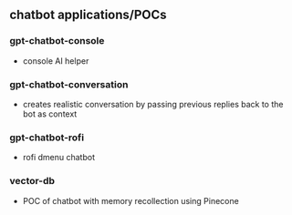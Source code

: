 ## chatbot applications/POCs

### gpt-chatbot-console
- console AI helper

### gpt-chatbot-conversation
- creates realistic conversation by passing previous replies back to the bot as context

### gpt-chatbot-rofi
- rofi dmenu chatbot

### vector-db
- POC of chatbot with memory recollection using Pinecone